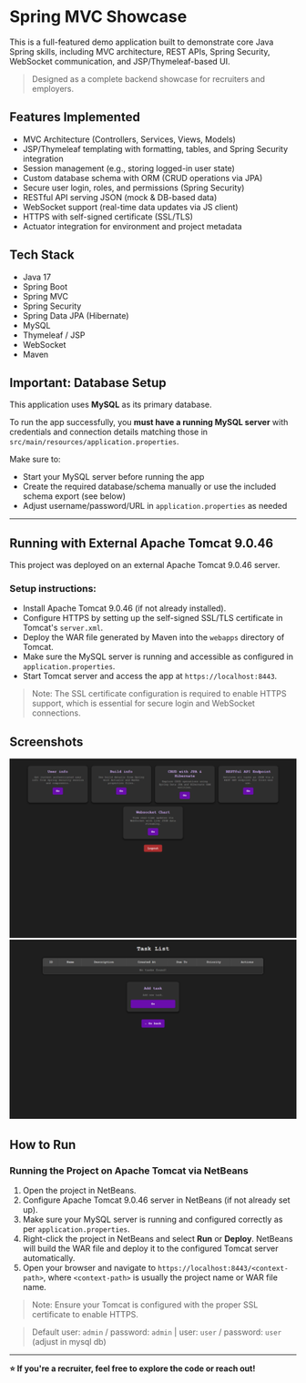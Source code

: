 # Spring MVC Showcase

This is a full-featured demo application built to demonstrate core Java Spring skills, including MVC architecture, REST APIs, Spring Security, WebSocket communication, and JSP/Thymeleaf-based UI.

> Designed as a complete backend showcase for recruiters and employers.

## Features Implemented

- MVC Architecture (Controllers, Services, Views, Models)
- JSP/Thymeleaf templating with formatting, tables, and Spring Security integration
- Session management (e.g., storing logged-in user state)
- Custom database schema with ORM (CRUD operations via JPA)
- Secure user login, roles, and permissions (Spring Security)
- RESTful API serving JSON (mock & DB-based data)
- WebSocket support (real-time data updates via JS client)
- HTTPS with self-signed certificate (SSL/TLS)
- Actuator integration for environment and project metadata

## Tech Stack

- Java 17
- Spring Boot
- Spring MVC
- Spring Security
- Spring Data JPA (Hibernate)
- MySQL
- Thymeleaf / JSP
- WebSocket
- Maven

## Important: Database Setup

This application uses **MySQL** as its primary database.

To run the app successfully, you **must have a running MySQL server** with credentials and connection details matching those in `src/main/resources/application.properties`.

Make sure to:

- Start your MySQL server before running the app
- Create the required database/schema manually or use the included schema export (see below)
- Adjust username/password/URL in `application.properties` as needed

---

## Running with External Apache Tomcat 9.0.46

This project was deployed on an external Apache Tomcat 9.0.46 server.

### Setup instructions:

- Install Apache Tomcat 9.0.46 (if not already installed).
- Configure HTTPS by setting up the self-signed SSL/TLS certificate in Tomcat's `server.xml`.
- Deploy the WAR file generated by Maven into the `webapps` directory of Tomcat.
- Make sure the MySQL server is running and accessible as configured in `application.properties`.
- Start Tomcat server and access the app at `https://localhost:8443`.

> Note: The SSL certificate configuration is required to enable HTTPS support, which is essential for secure login and WebSocket connections.

## Screenshots

![Dashboard Screenshot](./docs/screenshots/dashboard.png)
![Task tracker Screenshot](./docs/screenshots/tasklist.png)

## How to Run

### Running the Project on Apache Tomcat via NetBeans

1. Open the project in NetBeans.
2. Configure Apache Tomcat 9.0.46 server in NetBeans (if not already set up).
3. Make sure your MySQL server is running and configured correctly as per `application.properties`.
4. Right-click the project in NetBeans and select **Run** or **Deploy**. NetBeans will build the WAR file and deploy it to the configured Tomcat server automatically.
5. Open your browser and navigate to `https://localhost:8443/<context-path>`, where `<context-path>` is usually the project name or WAR file name.

> Note: Ensure your Tomcat is configured with the proper SSL certificate to enable HTTPS.

> Default user: `admin` / password: `admin` | user: `user` / password: `user` (adjust in mysql db)

---

**⭐ If you're a recruiter, feel free to explore the code or reach out!**
